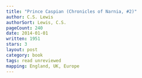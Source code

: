 ```yaml
---
title: "Prince Caspian (Chronicles of Narnia, #2)"
author: C.S. Lewis
authorSort: Lewis, C.S.
pageCount: 240
date: 2014-01-01
written: 1951
stars: 3
layout: post
category: book
tags: read unreviewed
mapping: England, UK, Europe
---
```

